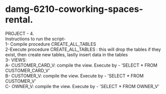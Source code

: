 # damg-6210-coworking-spaces-rental.   
   
PROJECT - 4.     
Instructions to run the script-      
1- Compile procedure CREATE_ALL_TABLES        
2-Execute procedure  CREATE_ALL_TABLES : this will drop the tables if they exist, then create new tables, lastly insert data in the tables      
3- VIEWS:       
  A- CUSTOMER_CARD_V: compile the view. Execute by - 'SELECT * FROM CUSTOMER_CARD_V'        
  B- CUSTOMER_V: compile the view. Execute by - 'SELECT * FROM CUSTOMER_V'    
  C- OWNER_V: compile the view. Execute by - 'SELECT * FROM OWNER_V'       
